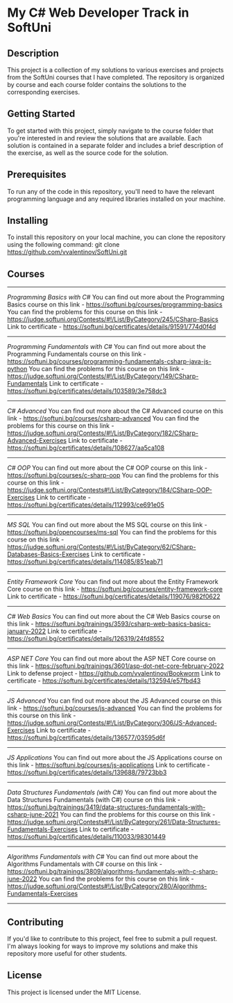 # My C# Web Developer Track in SoftUni

## Description

This project is a collection of my solutions to various exercises and projects from the SoftUni courses that I have completed. The repository is organized by course and each course folder contains the solutions to the corresponding exercises.

## Getting Started

To get started with this project, simply navigate to the course folder that you're interested in and review the solutions that are available. Each solution is contained in a separate folder and includes a brief description of the exercise, as well as the source code for the solution.

## Prerequisites

To run any of the code in this repository, you'll need to have the relevant programming language and any required libraries installed on your machine.

## Installing

To install this repository on your local machine, you can clone the repository using the following command: git clone https://github.com/vvalentinov/SoftUni.git

## Courses

---

_Programming Basics with C#_
You can find out more about the Programming Basics course on this link - https://softuni.bg/courses/programming-basics
You can find the problems for this course on this link - https://judge.softuni.org/Contests/#!/List/ByCategory/245/CSharp-Basics
Link to certificate - https://softuni.bg/certificates/details/91591/774d0f4d

---

_Programming Fundamentals with C#_
You can find out more about the Programming Fundamentals course on this link - https://softuni.bg/courses/programming-fundamentals-csharp-java-js-python
You can find the problems for this course on this link - https://judge.softuni.org/Contests/#!/List/ByCategory/149/CSharp-Fundamentals
Link to certificate - https://softuni.bg/certificates/details/103589/3e758dc3

---

_C# Advanced_
You can find out more about the C# Advanced course on this link - https://softuni.bg/courses/csharp-advanced
You can find the problems for this course on this link - https://judge.softuni.org/Contests/#!/List/ByCategory/182/CSharp-Advanced-Exercises
Link to certificate - https://softuni.bg/certificates/details/108627/aa5ca108

---

_C# OOP_
You can find out more about the C# OOP course on this link - https://softuni.bg/courses/c-sharp-oop
You can find the problems for this course on this link - https://judge.softuni.org/Contests#!/List/ByCategory/184/CSharp-OOP-Exercises
Link to certificate - https://softuni.bg/certificates/details/112993/ce691e05

---

_MS SQL_
You can find out more about the MS SQL course on this link - https://softuni.bg/opencourses/ms-sql
You can find the problems for this course on this link - https://judge.softuni.org/Contests/#!/List/ByCategory/62/CSharp-Databases-Basics-Exercises
Link to certificate - https://softuni.bg/certificates/details/114085/851eab71

---

_Entity Framework Core_
You can find out more about the Entity Framework Core course on this link - https://softuni.bg/courses/entity-framework-core
Link to certificate - https://softuni.bg/certificates/details/119076/982f0622

---

_C# Web Basics_
You can find out more about the C# Web Basics course on this link - https://softuni.bg/trainings/3593/csharp-web-basics-basics-january-2022
Link to certificate - https://softuni.bg/certificates/details/126319/24fd8552

---

_ASP NET Core_
You can find out more about the ASP NET Core course on this link - https://softuni.bg/trainings/3601/asp-dot-net-core-february-2022
Link to defense project - https://github.com/vvalentinov/Bookworm
Link to certificate - https://softuni.bg/certificates/details/132594/e57fbd43

---

_JS Advanced_
You can find out more about the JS Advanced course on this link - https://softuni.bg/courses/js-advanced
You can find the problems for this course on this link - https://judge.softuni.org/Contests/#!/List/ByCategory/306/JS-Advanced-Exercises
Link to certificate - https://softuni.bg/certificates/details/136577/03595d6f

---

_JS Applications_
You can find out more about the JS Applications course on this link - https://softuni.bg/courses/js-applications
Link to certificate - https://softuni.bg/certificates/details/139688/79723bb3

---

_Data Structures Fundamentals (with C#)_
You can find out more about the Data Structures Fundamentals (with C#) course on this link - https://softuni.bg/trainings/3419/data-structures-fundamentals-with-csharp-june-2021
You can find the problems for this course on this link - https://judge.softuni.org/Contests#!/List/ByCategory/261/Data-Structures-Fundamentals-Exercises
Link to certificate - https://softuni.bg/certificates/details/110033/98301449

---

_Algorithms Fundamentals with C#_
You can find out more about the Algorithms Fundamentals with C# course on this link - https://softuni.bg/trainings/3809/algorithms-fundamentals-with-c-sharp-june-2022
You can find the problems for this course on this link - https://judge.softuni.org/Contests#!/List/ByCategory/280/Algorithms-Fundamentals-Exercises

---

## Contributing

If you'd like to contribute to this project, feel free to submit a pull request. I'm always looking for ways to improve my solutions and make this repository more useful for other students.

## License

This project is licensed under the MIT License.
